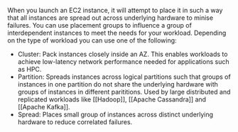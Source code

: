 When you launch an EC2 instance, it will attempt to place it in such a way that all instances are spread out across underlying hardware to minise failures. You can use placement groups to influence a group of interdependent instances to meet the needs for your workload. Depending on the type of workload you can use one of the following:
- Cluster: Pack instances closely inside an AZ. This enables workloads to achieve low-latency network performance needed for applications such as HPC.
- Partition: Spreads instances across logical partitions such that groups of instances in one partition do not share the underlying hardware with groups of instances in different parititions. Used by large distributed and replicated workloads like [[Hadoop]], [[Apache Cassandra]] and [[Apache Kafka]].
- Spread: Places small group of instances across distinct underlying hardware to reduce correlated failures.